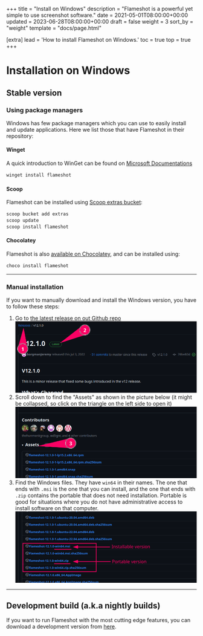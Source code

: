 +++
title = "Install on Windows"
description = "Flameshot is a powerful yet simple to use screenshot software."
date = 2021-05-01T08:00:00+00:00
updated = 2023-06-28T08:00:00+00:00
draft = false
weight = 3
sort_by = "weight"
template = "docs/page.html"

[extra]
lead = 'How to install Flameshot on Windows.'
toc = true
top = true
+++


# Installation on Windows

## Stable version

### Using package managers

Windows has few package managers which you can use to easily install and update applications.
Here we list those that have Flameshot in their repository:

#### Winget

A quick introduction to WinGet can be found on [Microsoft Documentations](https://docs.microsoft.com/en-us/windows/package-manager/winget/)

```powershell
winget install flameshot
```

#### Scoop

Flameshot can be installed using [Scoop extras bucket](https://scoop.sh/#/apps?q=flameshot&s=0&d=1&o=true):

```powershell
scoop bucket add extras
scoop update
scoop install flameshot
```

#### Chocolatey

Flameshot is also [available on Chocolatey](https://community.chocolatey.org/packages/flameshot), and can be installed using:

```powershell
choco install flameshot
```

-------

### Manual installation

If you want to manually download and install the Windows version, you have to follow these steps:
1. Go to [the latest release on out Github repo](https://github.com/flameshot-org/flameshot/releases/latest)
   ![](/media/content/docs/installation/installation-windows/2023-06-28_13-45_go_to_latest_release.png)
2. Scroll down to find the "Assets" as shown in the picture below (it might be collapsed, so click on the triangle on the left side to open it)
   ![](/media/content/docs/installation/installation-windows/2023-06-28_13-46_go_to_assets.png)
3. Find the Windows files. They have `win64` in their names. The one that ends with `.msi` is the one that you can install, and the one that ends with `.zip` contains the portable that does not need installation. Portable is good for situations where you do not have administrative access to install software on that computer.
   ![](/media/content/docs/installation/installation-windows/2023-06-28_13-47_find_windows_files.png)

-------

## Development build (a.k.a nightly builds)

If you want to run Flameshot with the most cutting edge features, you can download a development version from [here](../development-build).

